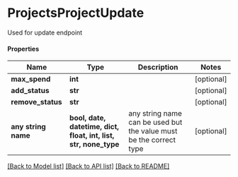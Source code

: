 # ProjectsProjectUpdate

Used for update endpoint

#### Properties
Name | Type | Description | Notes
------------ | ------------- | ------------- | -------------
**max_spend** | **int** |  | [optional] 
**add_status** | **str** |  | [optional] 
**remove_status** | **str** |  | [optional] 
**any string name** | **bool, date, datetime, dict, float, int, list, str, none_type** | any string name can be used but the value must be the correct type | [optional]

[[Back to Model list]](../README.md#documentation-for-models) [[Back to API list]](../README.md#documentation-for-api-endpoints) [[Back to README]](../README.md)

